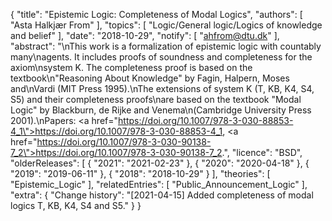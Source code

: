 {
    "title": "Epistemic Logic: Completeness of Modal Logics",
    "authors": [
        "Asta Halkjær From"
    ],
    "topics": [
        "Logic/General logic/Logics of knowledge and belief"
    ],
    "date": "2018-10-29",
    "notify": [
        "ahfrom@dtu.dk"
    ],
    "abstract": "\nThis work is a formalization of epistemic logic with countably many\nagents. It includes proofs of soundness and completeness for the axiom\nsystem K. The completeness proof is based on the textbook\n\"Reasoning About Knowledge\" by Fagin, Halpern, Moses and\nVardi (MIT Press 1995).\nThe extensions of system K (T, KB, K4, S4, S5) and their completeness proofs\nare based on the textbook \"Modal Logic\" by Blackburn, de Rijke and Venema\n(Cambridge University Press 2001).\nPapers: <a href=\"https://doi.org/10.1007/978-3-030-88853-4_1\">https://doi.org/10.1007/978-3-030-88853-4_1</a>, <a href=\"https://doi.org/10.1007/978-3-030-90138-7_2\">https://doi.org/10.1007/978-3-030-90138-7_2</a>.",
    "licence": "BSD",
    "olderReleases": [
        {
            "2021": "2021-02-23"
        },
        {
            "2020": "2020-04-18"
        },
        {
            "2019": "2019-06-11"
        },
        {
            "2018": "2018-10-29"
        }
    ],
    "theories": [
        "Epistemic_Logic"
    ],
    "relatedEntries": [
        "Public_Announcement_Logic"
    ],
    "extra": {
        "Change history": "[2021-04-15] Added completeness of modal logics T, KB, K4, S4 and S5."
    }
}